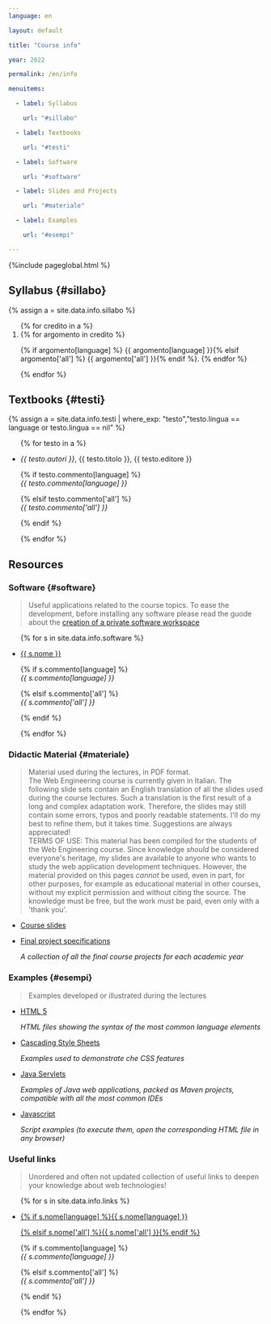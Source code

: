 ```yaml
---
language: en

layout: default

title: "Course info"

year: 2022

permalink: /en/info

menuitems:

  - label: Syllabus

    url: "#sillabo"

  - label: Textbooks

    url: "#testi"

  - label: Software

    url: "#software"

  - label: Slides and Projects

    url: "#materiale"

  - label: Examples

    url: "#esempi"

---
```




{%include pageglobal.html %}



## Syllabus {#sillabo}


{% assign a =  site.data.info.sillabo  %}
<ol>
{% for credito in a %} <li> {% for argomento in credito %}

{% if argomento[language] %}   {{ argomento[language] }}{% elsif argomento['all'] %}   {{ argomento['all'] }}{% endif %}. {% endfor %}</li>{% endfor %}</ol>




## Textbooks  {#testi}

{% assign a =  site.data.info.testi | where_exp: "testo","testo.lingua == language or testo.lingua == nil"  %}
<ul>

{% for testo in a %}<li> <em>{{ testo.autori }}</em>, {{ testo.titolo }}, {{ testo.editore }}   

{% if testo.commento[language] %}   <br/><em>{{ testo.commento[language] }}</em>

{% elsif testo.commento['all'] %}   <br/><em>{{ testo.commento['all'] }}</em> 

{% endif %}</li>{% endfor %}
</ul>



## Resources



### Software  {#software}



> Useful applications related to the course topics. To ease the development, before installing any software please read the guode about the [creation of a private software workspace](/en/workspace)

<ul>

{% for s in site.data.info.software %}<li> 
<a href="{{ s.url }}">{{ s.nome }}</a>

{% if s.commento[language] %}   <br/><em>{{ s.commento[language] }}</em>

{% elsif s.commento['all'] %}   <br/><em>{{ s.commento['all'] }}</em> 

{% endif %}</li>{% endfor %}
</ul>



### Didactic Material  {#materiale}



> Material used during the lectures, in PDF format.  
> The Web Engineering course is currently given in Italian. The following slide sets contain an English translation of all the slides used during the course lectures. Such a translation is the first result of a long and complex adaptation work. Therefore, the slides may still contain some errors, typos and poorly readable statements. I'll do my best to refine them, but it takes time. Suggestions are always appreciated!  
> TERMS OF USE: This material has been compiled for the students of the Web Engineering course. Since knowledge *should* be considered everyone's heritage, my slides are available to anyone who wants to study the web application development techniques. However, the material provided on this pages *cannot* be used, even in part, for other purposes, for example as educational material in other courses, without my explicit permission and without citing the source. The knowledge must be free, but the work must be paid, even only with a 'thank you'. 


* [Course slides](https://github.com/WebEngineering-Univaq/WE_Lecture_Slides)

* [Final project specifications](https://github.com/WebEngineering-Univaq/Project_Specifications)  

  *A collection of all the final course projects for each academic year*



### Examples  {#esempi}



> Examples developed or illustrated during the lectures



* [HTML 5](https://github.com/WebEngineering-Univaq/HTML_Examples)  

  *HTML files showing the syntax of the most common language elements*

* [Cascading Style Sheets](https://github.com/WebEngineering-Univaq/CSS_Examples)  

  *Examples used to demonstrate che CSS features*

* [Java Servlets](https://github.com/orgs/WebEngineering-Univaq/repositories?q=Java_&type=all&language=&sort=name)  

  *Examples of Java web applications, packed as Maven projects, compatible with all the most common IDEs*

* [Javascript](https://github.com/orgs/WebEngineering-Univaq/repositories?q=JS_&type=all&language=&sort=name)  

  *Script examples (to execute them, open the corresponding HTML file in any browser)*



### Useful links



> Unordered and often not updated collection of useful links to deepen your knowledge about web technologies!

<ul>

{% for s in site.data.info.links %}<li> 
<a href="{{ s.url }}">{% if s.nome[language] %}{{ s.nome[language] }}

{% elsif s.nome['all'] %}{{ s.nome['all'] }}{% endif %}</a>

{% if s.commento[language] %}   <br/><em>{{ s.commento[language] }}</em>

{% elsif s.commento['all'] %}   <br/><em>{{ s.commento['all'] }}</em> 

{% endif %}</li>{% endfor %}
</ul>

